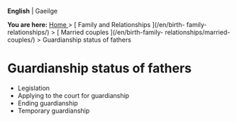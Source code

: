 **English** |  Gaeilge 

**You are here:** [ Home ](/en/) > [ Family and Relationships ](/en/birth-
family-relationships/) > [ Married couples ](/en/birth-family-
relationships/married-couples/) > Guardianship status of fathers

#  Guardianship status of fathers

  * Legislation 
  * Applying to the court for guardianship 
  * Ending guardianship 
  * Temporary guardianship 

